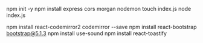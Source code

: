 npm init -y
npm install express cors morgan nodemon
touch index.js
node index.js

npm install react-codemirror2 codemirror --save
npm install react-bootstrap bootstrap@5.1.3
npm install use-sound
npm install react-toastify



